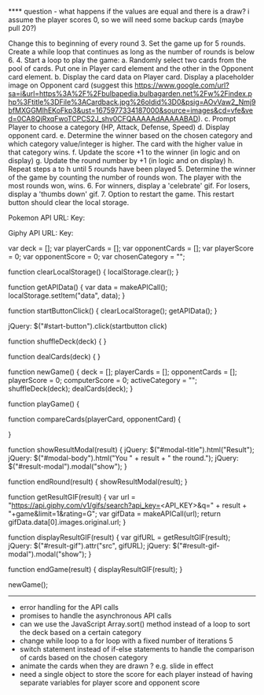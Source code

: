 <!-- Pseudocode -->

**** question - what happens if the values are equal and there is a draw? i assume the player scores 0, so we will need some backup cards (maybe pull 20?)

<!-- 1. LOCAL STORAGE. When we hit the start button we want to save API data for 10 random cards into local storage. These will be the cards that we play with and will save us repeatedly having to call the Pokemon API
2. Create a "deck" array with the following information from the Pokemon API: Name, Image, HP, Attack, Defense, Speed. We need to create button elements to display these on player cards. -->
Change this to beginning of every round
3. Set the game up for 5 rounds. Create a while loop that continues as long as the number of rounds is below 6.
4. Start a loop to play the game:
  a. Randomly select two cards from the pool of cards. Put one in Player card element and the other in the Opponent card element.
  b. Display the card data on Player card. Display a placeholder image on Opponent card (suggest this https://www.google.com/url?sa=i&url=https%3A%2F%2Fbulbapedia.bulbagarden.net%2Fw%2Findex.php%3Ftitle%3DFile%3ACardback.jpg%26oldid%3D0&psig=AOvVaw2_Nmj9bfMXGGMlhEKoFkp3&ust=1675977334187000&source=images&cd=vfe&ved=0CA8QjRxqFwoTCPCS2J_shv0CFQAAAAAdAAAAABAD).
  c. Prompt Player to choose a category (HP, Attack, Defense, Speed)
  d. Display opponent card.
  e. Determine the winner based on the chosen category and which category value/integer is higher. The card with the higher value in that category wins.
  f. Update the score +1 to the winner (in logic and on display)
  g. Update the round number by +1 (in logic and on display)
  h. Repeat steps a to h until 5 rounds have been played 
5. Determine the winner of the game by counting the number of rounds won. The player with the most rounds won, wins.
6. For winners, display a 'celebrate' gif. For losers, display a 'thumbs down' gif.
7. Option to restart the game. This restart button should clear the local storage.

<!-- LOGIC -->

<!-- API's -->

Pokemon API
URL:
Key:

Giphy API
URL:
Key: 

<!-- Variables -->

var deck = [];
var playerCards = [];
var opponentCards = [];
var playerScore = 0;
var opponentScore = 0;
var chosenCategory = "";

<!-- Functions -->

<!-- Function to clear local storage -->
function clearLocalStorage() {
    <!-- Code to clear all data stored in local storage -->
    localStorage.clear();
}

<!-- Function to retrieve data from API and store it in local storage -->
function getAPIData() {
    <!-- Code to make an API request and retrieve the data -->
    var data = makeAPICall();
    <!-- Code to store the data in local storage -->
    localStorage.setItem("data", data);
}

<!-- Function to handle the start button click event -->
function startButtonClick() {
    <!-- Code to clear local storage -->
    clearLocalStorage();
    <!-- Code to retrieve data from the API and store it in local storage -->
    getAPIData();
}

<!-- Code to attach an event listener to the start button to handle clicks -->
jQuery: $("#start-button").click(startbutton click)

<!-- Function to shuffle the deck -->
function shuffleDeck(deck) {
    <!-- Code to shuffle the deck -->
}

<!-- Function to deal cards to players -->
function dealCards(deck) {
    <!-- Code to split the deck into playerCards and opponentCards -->
}

<!-- Function to start a new game -->
function newGame() {
    <!-- Code to reset game variables and start a new game -->
    deck = [];
    playerCards = [];
    opponentCards = [];
    playerScore = 0;
    computerScore = 0;
    activeCategory = "";
    <!-- Code to shuffle the deck and deal cards to players -->
    shuffleDeck(deck);
    dealCards(deck);
}

<!-- Function to play the game -->
function playGame() {
<!-- Function to compare cards -->
function compareCards(playerCard, opponentCard) {
    <!-- Code to compare playerCard and computerCard based on activeCategory -->
    <!-- Code to update playerScore and computerScore based on result of comparison -->
    <!-- Code to check if the game is over and update the UI accordingly -->

}

<!-- Function to show the result modal -->
function showResultModal(result) {
    <!-- Code to update the modal content based on the result (won, lost, or drew) -->
    jQuery: $("#modal-title").html("Result");
    jQuery: $("#modal-body").html("You " + result + " the round.");
    <!-- Code to show the modal -->
    jQuery: $("#result-modal").modal("show");
}

<!-- Function to handle the end of a round -->
function endRound(result) {
    <!-- Code to update the game state based on the result of the round -->
    <!-- Code to show the result modal -->
    showResultModal(result);
}

<!-- Function to retrieve a GIF from the Giphy API based on the result of the game -->
function getResultGIF(result) {
    <!-- Code to construct the API request URL -->
    var url = "https://api.giphy.com/v1/gifs/search?api_key=<API_KEY>&q=" + result + "+game&limit=1&rating=G";
    <!-- Code to make the API request and retrieve the GIF data -->
    var gifData = makeAPICall(url);
    <!-- Code to return the URL of the GIF -->
    return gifData.data[0].images.original.url;
}

<!-- Function to display the result GIF at the end of the game -->
function displayResultGIF(result) {
    <!-- Code to retrieve the URL of the result GIF -->
    var gifURL = getResultGIF(result);
    <!-- Code to update the HTML element with the GIF URL -->
    jQuery: $("#result-gif").attr("src", gifURL);
    <!-- Code to show the result GIF -->
    jQuery: $("#result-gif-modal").modal("show");
}

<!-- Function to handle the end of the game -->
function endGame(result) {
    <!-- Code to update the game state based on the result of the game -->
    <!-- Code to display the result GIF -->
    displayResultGIF(result);
}


<!-- Code to start a new game when the page loads -->
newGame();

******************

<!-- NEXT UP -->

- error handling for the API calls
- promises to handle the asynchronous API calls
- can we use the JavaScript Array.sort() method instead of a loop to sort the deck based on a certain category
- change while loop to a for loop with a fixed number of iterations 5
- switch statement instead of if-else statements to handle the comparison of cards based on the chosen category
- animate the cards when they are drawn ? e.g. slide in effect
- need a single object to store the score for each player instead of having separate variables for player score and opponent score